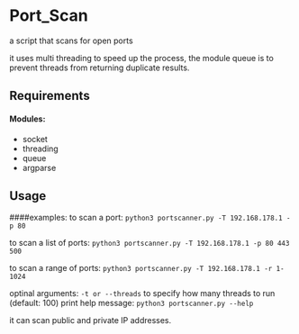 # Port_Scan
a script that scans for open ports

it uses multi threading to speed up the process, the module queue is to prevent threads
from returning duplicate results.

## Requirements
#### Modules:
* socket
* threading
* queue
* argparse

## Usage
####examples:
to scan a port:
`python3 portscanner.py -T 192.168.178.1 -p 80`

to scan a list of ports:
`python3 portscanner.py -T 192.168.178.1 -p 80 443 500`

to scan a range of ports:
`python3 portscanner.py -T 192.168.178.1 -r 1-1024`

optinal arguments:
`-t or --threads` to specify how many threads to run (default: 100)
print help message:
`python3 portscanner.py --help`

it can scan public and private IP addresses.
